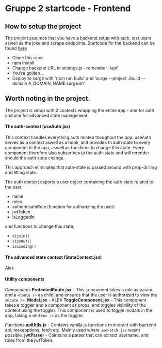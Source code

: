 # Gruppe 2 startcode - Frontend

## How to setup the project

The project assumes that you have a backend setup with auth, test users aswell as the joke and scrape endpoints.
Startcode for the backend can be found [here](https://github.com/Paepke-cph/TeamGoldStartCode-Backend)

- Clone this repo
- npm install
- Change backend URL in settings.js - remember '/api'
- You're golden...
- Deploy to surge with 'npm run build' and 'surge --project ./build --domain A_DOMAIN_NAME.surge.sh'

## Worth noting in the project.

The project is setup with 2 contexts wrapping the entire app - one for auth and one for advanced state management.

#### The auth-context (useAuth.jsx)

This context handles everything auth related thoughout the app. useAuth serves as a context aswell as a hook, and provides th auth state to every component in the app, aswell as functions to change this state. Every component therefore also subscribes to the auth-state and will rerender should the auth state change.

This approach eliminates that auth-state is passed around with prop-drilling and lifting state.

The auth context exports a user object containing the auth state related to the user;

- name
- roles
- authenticateRole (function for authorizing the user)
- jwtToken
- isLoggedIn

and functions to change this state;

- `signIn()`
- `signOut()`
- `isLoading()`

#### The advanced state context (StateContext.jsx)

Alex

#### Utility components

_Components_
**ProtectedRoute.jsx** - This component takes a role as param and a `<Route />` as child, and ensures that the user is authorized to view the `<Route />`.
**Modal.jsx** - ALEX
**ToggleComponent.jsx** - This component takes a toggler and a component as props, and toggles visibility of the content using the toggler. This component is used to toggle modals in the app, taking a `<Button />` as the toggler.

_Functions_
**apiUtils.js** - Contains vanilla js functions to interact with backend api; makeoptions, fetch etc. Mainly used where `useFetch.jsx` wasnt possible.
**jwtParser** - Cointains a parser that can extract username, and roles from the jwtToken.
